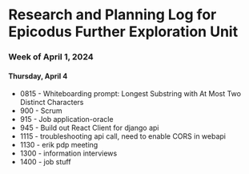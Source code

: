 # Research and Planning Log for Epicodus Further Exploration Unit

### Week of April 1, 2024

#### Thursday, April 4

* 0815 - Whiteboarding prompt: Longest Substring with At Most Two Distinct Characters
* 900 - Scrum
* 915 - Job application-oracle
* 945 - Build out React Client for django api
* 1115 - troubleshooting api call, need to enable CORS in webapi
* 1130 - erik pdp meeting
* 1300 - information interviews
* 1400 - job stuff